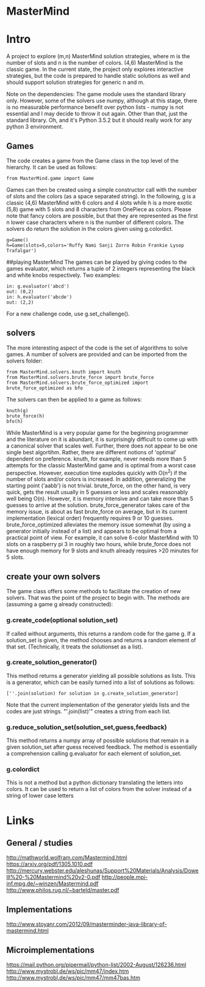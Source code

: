 # MasterMind

# Intro
A project to explore (m,n) MasterMind solution strategies, where m is the number of slots and n is the number of colors. (4,6) MasterMind is the classic game. In the current state, the project only explores interactive strategies, but the code is prepared to handle static solutions as well and should support solution strategies for generic n and m.

Note on the dependencies: The game module uses the standard library only. However, some of the solvers use numpy, although at this stage, there is no measurable performance benefit over python lists - numpy is not essential and I may decide to throw it out again. Other than that, just the standard library. Oh, and it's Python 3.5.2 but it should really work for any python 3 environment.

## Games
The code creates a game from the Game class in the top level of the hierarchy. It can be used as follows:

```
from MasterMind.game import Game
```

Games can then be created using a simple constructor call with the number of slots and the colors (as a space separated string). In the following, g is a classic (4,6) MasterMind with 6 colors and 4 slots while h is a more exotic (5,8) game with 5 slots and 8 characters from OnePiece as colors. Please note that fancy colors are possible, but that they are represented as the first n lower case characters where n is the number of different colors. The solvers do return the solution in the colors given using g.colordict.

```
g=Game()
h=Game(slots=5,colors='Ruffy Nami Sanji Zorro Robin Frankie Lysop Trafalgar')
```

##playing MasterMind
The games can be played by giving codes to the games evaluator, which returns a tuple of 2 integers representing the black and white knobs respectively. Two examples:

```
in: g.evaluator('abcd')
out: (0,2)
in: h.evaluator('abcde')
out: (2,2)
```

For a new challenge code, use g.set_challenge().

## solvers
The more interesting aspect of the code is the set of algorithms to solve games. A number of solvers are provided and can be imported from the solvers folder:

```
from MasterMind.solvers.knuth import knuth
from MasterMind.solvers.brute_force import brute_force
from MasterMind.solvers.brute_force_optimized import brute_force_optimized as bfo
```

The solvers can then be applied to a game as follows:

```
knuth(g)
brute_force(h)
bfo(h)
```

While MasterMind is a very popular game for the beginning programmer and the literature on it is abundant, it is surprisingly difficult to come up with a canonical solver that scales well. Further, there does not appear to be one single best algortihm. Rather, there are different notions of 'optimal' dependent on preference. knuth, for example, never needs more than 5 attempts for the classic MasterMind game and is optimal from a worst case perspective. However, execution time explodes quickly with O(n<sup>2</sup>) if the number of slots and/or colors is increased. In addition, generalizing the starting point ('aabb') is not trivial. brute_force, on the other hand, is very quick, gets the result usually in 5 guesses or less and scales reasonably well being O(n). However, it is memory intensive and can take more than 5 guesses to arrive at the solution. brute_force_generator takes care of the memory issue, is about as fast brute_force on average, but in its current implementation (lexical order) frequently requires 9 or 10 guesses. brute_force_optimized alleviates the memory issue somewhat (by using a generator initially instead of a list) and appears to be optimal from a practical point of view. For example, it can solve 6-color MasterMind with 10 slots on a raspberry pi 3  in roughly two hours, while brute_force does not have enough memory for 9 slots and knuth already requires >20 minutes for 5 slots.

## create your own solvers
The game class offers some methods to facilitate the creation of new solvers. That was the point of the project to begin with. The methods are (assuming a game g already constructed):

### g.create_code(optional solution_set)
If called without arguments, this returns a random code for the game g. If a solution_set is given, the method chooses and returns a random element of that set. (Technically, it treats the solutionset as a list).

### g.create_solution_generator()
This method returns a generator yielding all possible solutions as lists. This is a generator, which can be easily turned into a list of solutions as follows:

```
[''.join(solution) for solution in g.create_solution_generator]
```

Note that the current implementation of the generator yields lists and the codes are just strings. "'.join(list)'" creates a string from each list.

### g.reduce_solution_set(solution_set,guess,feedback)
This method returns a numpy array  of possible solutions that remain in a given solution_set after guess received feedback. The method is essentially a comprehension calling g.evaluator for each element of solution_set.

### g.colordict
This is not a method but a python dictionary translating the letters into colors. It can be used to return a list of colors from the solver instead of a string of lower case letters

# Links

## General / studies
http://mathworld.wolfram.com/Mastermind.html
https://arxiv.org/pdf/1305.1010.pdf
http://mercury.webster.edu/aleshunas/Support%20Materials/Analysis/Dowelll%20-%20Mastermind%20v2-0.pdf
http://people.mpi-inf.mpg.de/~winzen/Mastermind.pdf
http://www.philos.rug.nl/~barteld/master.pdf

## Implementations
http://www.stoyanr.com/2012/09/masterminder-java-library-of-mastermind.html

## Microimplementations
https://mail.python.org/pipermail/python-list/2002-August/126236.html
http://www.mystrobl.de/ws/pic/mm47/index.htm
http://www.mystrobl.de/ws/pic/mm47/mm47bas.htm
